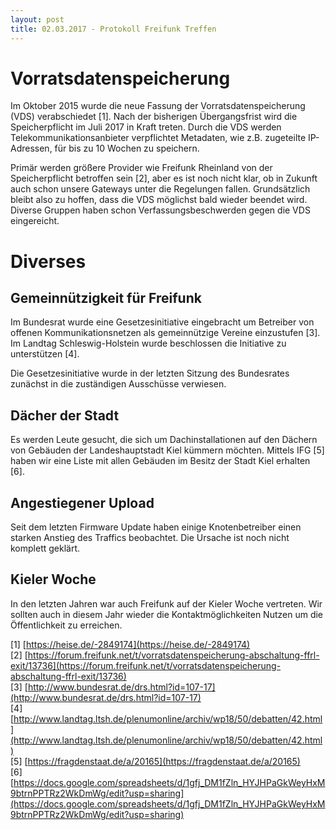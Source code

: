 ```yaml
---
layout: post
title: 02.03.2017 - Protokoll Freifunk Treffen
---
```

# Vorratsdatenspeicherung

Im Oktober 2015 wurde die neue Fassung der Vorratsdatenspeicherung (VDS) verabschiedet [1]. Nach der bisherigen Übergangsfrist wird die Speicherpflicht im Juli 2017 in Kraft treten. Durch die VDS werden Telekommunikationsanbieter verpflichtet Metadaten, wie z.B. zugeteilte IP-Adressen, für bis zu 10 Wochen zu speichern.

Primär werden größere Provider wie Freifunk Rheinland von der Speicherpflicht betroffen sein [2], aber es ist noch nicht klar, ob in Zukunft auch schon unsere Gateways unter die Regelungen fallen. Grundsätzlich bleibt also zu hoffen, dass die VDS möglichst bald wieder beendet wird. Diverse Gruppen haben schon Verfassungsbeschwerden gegen die VDS eingereicht.

# Diverses

## Gemeinnützigkeit für Freifunk

Im Bundesrat wurde eine Gesetzesinitiative eingebracht um Betreiber von offenen Kommunikationsnetzen als gemeinnützige Vereine einzustufen [3]. Im Landtag Schleswig-Holstein wurde beschlossen die Initiative zu unterstützen [4].

Die Gesetzesinitiative wurde in der letzten Sitzung des Bundesrates zunächst in die zuständigen Ausschüsse verwiesen.

## Dächer der Stadt

Es werden Leute gesucht, die sich um Dachinstallationen auf den Dächern von Gebäuden der Landeshauptstadt Kiel kümmern möchten. Mittels IFG [5] haben wir eine Liste mit allen Gebäuden im Besitz der Stadt Kiel erhalten [6].

## Angestiegener Upload

Seit dem letzten Firmware Update haben einige Knotenbetreiber einen starken Anstieg des Traffics beobachtet. Die Ursache ist noch nicht komplett geklärt.

## Kieler Woche

In den letzten Jahren war auch Freifunk auf der Kieler Woche vertreten. Wir sollten auch in diesem Jahr wieder die Kontaktmöglichkeiten Nutzen um die Öffentlichkeit zu erreichen.


[1] [https://heise.de/-2849174](https://heise.de/-2849174)  
[2] [https://forum.freifunk.net/t/vorratsdatenspeicherung-abschaltung-ffrl-exit/13736](https://forum.freifunk.net/t/vorratsdatenspeicherung-abschaltung-ffrl-exit/13736)  
[3] [http://www.bundesrat.de/drs.html?id=107-17](http://www.bundesrat.de/drs.html?id=107-17)  
[4] [http://www.landtag.ltsh.de/plenumonline/archiv/wp18/50/debatten/42.html](http://www.landtag.ltsh.de/plenumonline/archiv/wp18/50/debatten/42.html)  
[5] [https://fragdenstaat.de/a/20165](https://fragdenstaat.de/a/20165)  
[6] [https://docs.google.com/spreadsheets/d/1gfj_DM1fZln_HYJHPaGkWeyHxM9btrnPPTRz2WkDmWg/edit?usp=sharing](https://docs.google.com/spreadsheets/d/1gfj_DM1fZln_HYJHPaGkWeyHxM9btrnPPTRz2WkDmWg/edit?usp=sharing)  

